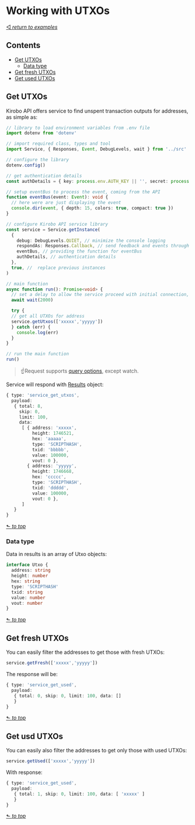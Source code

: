 # Working with UTXOs
[◅ _return to examples_](examples.md#contents)

## Contents

- [Get UTXOs](#get-utxos)
  - [Data type](#data-type)
- [Get fresh UTXOs](#get-fresh-utxos)
- [Get used UTXOs](#get-used-utxos)

## Get UTXOs

Kirobo API offers service to find unspent transaction outputs for addresses, as simple as:

```TypeScript
// library to load environment variables from .env file
import dotenv from 'dotenv'

// import required class, types and tool
import Service, { Responses, Event, DebugLevels, wait } from '../src'

// configure the library
dotenv.config()

// get authentication details
const authDetails = { key: process.env.AUTH_KEY || '', secret: process.env.AUTH_SECRET || '' }

// setup eventBus to process the event, coming from the API
function eventBus(event: Event): void {
  // here were are just displaying the event
  console.dir(event, { depth: 15, colors: true, compact: true })
}

// configure Kirobo API service library
const service = Service.getInstance(
  {
    debug: DebugLevels.QUIET, // minimize the console logging
    respondAs: Responses.Callback, // send feedback and events through callback function, i.e. eventBus
    eventBus, // providing the function for eventBus
    authDetails, // authentication details
  },
  true, //  replace previous instances
)

// main function
async function run(): Promise<void> {
  // set a delay to allow the service proceed with initial connection, and authorization
  await wait(2000)

  try {
  // get all UTXOs for address
  service.getUtxos(['xxxxx','yyyyy'])
  } catch (err) {
    console.log(err)
  }
}

// run the main function
run()
```
> ☝Request supports [query options](../query_options.md), except watch.

Service will respond with [Results](response.md#results-object-with-data) object:

```TypeScript
{ type: 'service_get_utxos',
  payload:
   { total: 8,
     skip: 0,
     limit: 100,
     data:
      [ { address: 'xxxxx',
          height: 1746521,
          hex: 'aaaaa',
          type: 'SCRIPTHASH',
          txid: 'bbbbb',
          value: 100000,
          vout: 0 },
        { address: 'yyyyy',
          height: 1746668,
          hex: 'ccccc',
          type: 'SCRIPTHASH',
          txid: 'ddddd',
          value: 100000,
          vout: 0 },
      ]
   }
}
```
[⬑ _to top_](#contents)

### Data type

Data in results is an array of Utxo objects:

```TypeScript
interface Utxo {
  address: string
  height: number
  hex: string
  type: 'SCRIPTHASH'
  txid: string
  value: number
  vout: number
}
```
[⬑ _to top_](#contents)

## Get fresh UTXOs

You can easily filter the addresses to get those with fresh UTXOs:

```TypeScript
service.getFresh(['xxxxx','yyyyy'])
```

The response will be:

```TypeScript
{ type: 'service_get_used',
  payload:
   { total: 0, skip: 0, limit: 100, data: []
   }
}
```

[⬑ _to top_](#contents)
## Get usd UTXOs
You can easily also filter the addresses to get only those with used UTXOs:

```TypeScript
service.getUsed(['xxxxx','yyyyy'])
```

With response:

```TypeScript
{ type: 'service_get_used',
  payload:
   { total: 1, skip: 0, limit: 100, data: [ 'xxxxx' ]
   }
}
```

[⬑ _to top_](#contents)